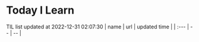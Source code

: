 # Today I Learn 
TIL list updated at 2022-12-31 02:07:30
| name | url | updated time |
| :--- | -- | -- |
